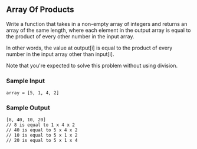 
## Array Of Products

Write a function that takes in a non-empty array of integers and returns an
array of the same length, where each element in the output array is equal to
the product of every other number in the input array.

In other words, the value at output[i] is equal to the product of
every number in the input array other than input[i].

Note that you're expected to solve this problem without using division.

### Sample Input
```
array = [5, 1, 4, 2]
```

### Sample Output
```
[8, 40, 10, 20]
// 8 is equal to 1 x 4 x 2
// 40 is equal to 5 x 4 x 2
// 10 is equal to 5 x 1 x 2
// 20 is equal to 5 x 1 x 4
```
